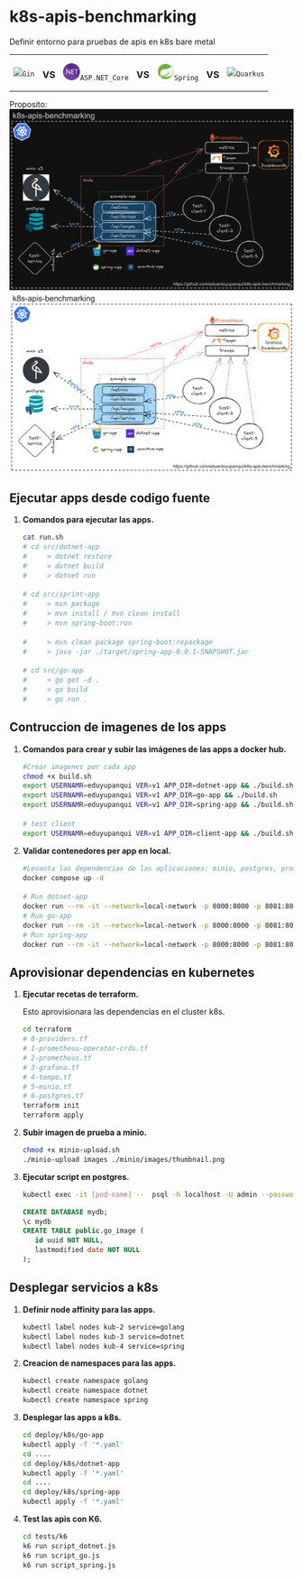 # k8s-apis-benchmarking
Definir entorno para pruebas de apis en k8s bare metal
<table border="0">
   <tr>
      <td align="center" valign="middle">
         <code><img height="30" src="https://avatars.githubusercontent.com/u/7894478">Gin</code>
      </td>
      <td align="center" valign="middle">
         <h3>VS</h3>
      </td>
      <td align="center" valign="middle">
         <code><img height="30" src="https://raw.githubusercontent.com/github/explore/a92591a79a4ce31660058d7ccc66c79266931f61/topics/dotnet/dotnet.png">ASP.NET_Core</code>
      </td>
      <td align="center" valign="middle">
         <h3>VS</h3>
      </td>
      <td align="center" valign="middle">
         <code><img height="30" src="https://raw.githubusercontent.com/github/explore/80688e429a7d4ef2fca1e82350fe8e3517d3494d/topics/spring-boot/spring-boot.png">Spring</code>
      </td>
      <td align="center" valign="middle">
         <h3>VS</h3>
      </td>
      <td align="center" valign="middle">
         <code><img height="30" src="https://avatars.githubusercontent.com/u/47638783">Quarkus</code>
      </td>
   </tr>
</table>

Proposito:
    ![Diagram](docs/k8s-apis-benchmarking-dark.png#gh-dark-mode-only)
    ![Diagram](docs/k8s-apis-benchmarking-white.png#gh-light-mode-only)

## Ejecutar apps desde codigo fuente
1. **Comandos para ejecutar las apps.**
   ```bash
   cat run.sh
   # cd src/dotnet-app
   #     > dotnet restore
   #     > dotnet build
   #     > dotnet run

   # cd src/sprint-app 
   #     > mvn package
   #     > mvn install / mvn clean install
   #     > mvn spring-boot:run
      
   #     > mvn clean package spring-boot:repackage
   #     > java -jar ./target/spring-app-0.0.1-SNAPSHOT.jar

   # cd src/go-app
   #     > go get -d .
   #     > go build
   #     > go run .
    ```
## Contruccion de imagenes de los apps

1. **Comandos para crear y subir las imágenes de las apps a docker hub.**
   ```bash
   #Crear imagenes por cada app
   chmod +x build.sh
   export USERNAMR=eduyupanqui VER=v1 APP_DIR=dotnet-app && ./build.sh
   export USERNAMR=eduyupanqui VER=v1 APP_DIR=go-app && ./build.sh
   export USERNAMR=eduyupanqui VER=v1 APP_DIR=spring-app && ./build.sh

   # test client
   export USERNAMR=eduyupanqui VER=v1 APP_DIR=client-app && ./build.sh
    ```
2. **Validar contenedores per app en local.**
   ```bash
   #Levanta las dependencias de las aplicaciones: minio, postgres, prometheus, jaeger
   docker compose up -d

   # Run dotnet-app
   docker run --rm -it --network=local-network -p 8000:8000 -p 8081:8081 -v ./deploy/local/config.yaml:/app/config.yaml eduyupanqui/dotnet-app:v1
   # Run go-app
   docker run --rm -it --network=local-network -p 8000:8000 -p 8081:8081 -v ./deploy/local/config.yaml:/config.yaml eduyupanqui/go-app:v1
   # Run spring-app
   docker run --rm -it --network=local-network -p 8000:8000 -p 8081:8081 -v ./deploy/local/config.yaml:/config/application.yml eduyupanqui/spring-app:v1
    ```

## Aprovisionar dependencias en kubernetes
1. **Ejecutar recetas de terraform.**

    Esto aprovisionara las dependencias en el cluster k8s.
    ```bash
   cd terraform
   # 0-providers.tf
   # 1-prometheus-operator-crds.tf
   # 2-prometheus.tf
   # 3-grafana.tf
   # 4-tempo.tf
   # 5-minio.tf
   # 6-postgres.tf
   terraform init
   terraform apply
    ```

2. **Subir imagen de prueba a minio.**
   ```bash
   chmod +x minio-upload.sh
   ./minio-upload images ./minio/images/thumbnail.png
    ```
3. **Ejecutar script en postgres.**
   ```bash
   kubectl exec -it [pod-name] --  psql -h localhost -U admin --password -p 5432 postgresdb
   ```
   ```sql
   CREATE DATABASE mydb;
   \c mydb
   CREATE TABLE public.go_image (
      id uuid NOT NULL,
      lastmodified date NOT NULL
   );
    ```


## Desplegar servicios a k8s
1. **Definir node affinity para las apps.**
   ```bash
   kubectl label nodes kub-2 service=golang
   kubectl label nodes kub-3 service=dotnet
   kubectl label nodes kub-4 service=spring
    ```
2. **Creacion de namespaces para las apps.**
   ```bash
   kubectl create namespace golang
   kubectl create namespace dotnet
   kubectl create namespace spring
    ```
3. **Desplegar las apps a k8s.**
   ```bash
   cd deploy/k8s/go-app
   kubectl apply -f '*.yaml'
   cd ....
   cd deploy/k8s/dotnet-app
   kubectl apply -f '*.yaml'
   cd ....
   cd deploy/k8s/spring-app
   kubectl apply -f '*.yaml'
   ```
4. **Test las apis con K6.**
    ```bash
   cd tests/k6
   k6 run script_dotnet.js
   k6 run script_go.js
   k6 run script_spring.js
   ```
